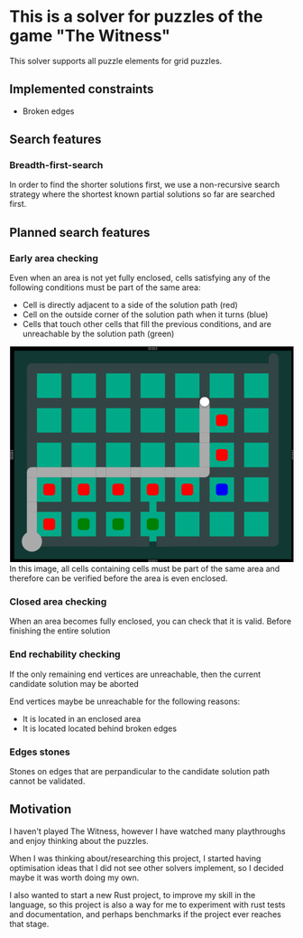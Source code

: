 # This is a solver for puzzles of the game "The Witness"

This solver supports all puzzle elements for grid puzzles.

## Implemented constraints
- Broken edges

## Search features
### Breadth-first-search
In order to find the shorter solutions first, we use a non-recursive search strategy where the shortest known partial solutions so far are searched first.

## Planned search features

### Early area checking
Even when an area is not yet fully enclosed, cells satisfying any of the following conditions must be part of the same area:
- Cell is directly adjacent to a side of the solution path (red)
- Cell on the outside corner of the solution path when it turns (blue)
- Cells that touch other cells that fill the previous conditions, and are unreachable by the solution path (green)

![Example of the conditions](images/early_area_check.png)
In this image, all cells containing cells must be part of the same area and therefore can be verified before the area is even enclosed.

### Closed area checking
When an area becomes fully enclosed, you can check that it is valid. Before finishing the entire solution

### End rechability checking
If the only remaining end vertices are unreachable, then the current candidate solution may be aborted

End vertices maybe be unreachable for the following reasons:
- It is located in an enclosed area
- It is located located behind broken edges

### Edges stones
Stones on edges that are perpandicular to the candidate solution path cannot be validated.

## Motivation

I haven't played The Witness, however I have watched many playthroughs and enjoy thinking about the puzzles.

When I was thinking about/researching this project, I started having optimisation ideas that I did not see other solvers implement, so I decided maybe it was worth doing my own.

I also wanted to start a new Rust project, to improve my skill in the language, so this project is also a way for me to experiment with rust tests and documentation, and perhaps benchmarks if the project ever reaches that stage.
